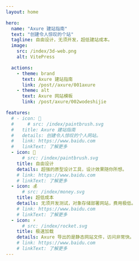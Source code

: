 ```yaml
---
layout: home

hero:
  name: "Axure 建站指南"
  text: "创建令人惊叹的个站"
  tagline: 自由设计，无须开发，超低建站成本。
  image:
    src: /index/3d-web.png
    alt: VitePress

  actions:
    - theme: brand
      text: Axure 建站指南
      link: /post//axure/001axure
    - theme: alt
      text: Axure 网站模板
      link: /post/axure/002wodeshijie

features:
  # - icon: 🎨
  #     # src: /index/paintbrush.svg
  #   title: Axure 建站指南
  #   details: 创建令人惊叹的个人网站。
  #   link: https://www.baidu.com
  #   linkText: 了解更多
  - icon: 🎨
      # src: /index/paintbrush.svg
    title: 自由设计
    details: 超强的原型设计工具，设计效果随你所想。
    # link: https://www.baidu.com
    # linkText: 了解更多
  - icon: 💰
      # src: /index/money.svg
    title: 超低成本
    details: 无须开发测试，对象存储部署网站，费用极低。
    # link: https://www.baidu.com
    # linkText: 了解更多
  - icon: ⚡️
      # src: /index/rocket.svg
    title: 极速加载
    details: Axure 导出的是静态网站文件，访问非常快。
    # link: https://www.baidu.com
    # linkText: 了解更多
---
```



<style>
:root {
  --vp-home-hero-name-color: transparent;
  --vp-home-hero-name-background: -webkit-linear-gradient(120deg, #39eafb, #ff1477);
}
</style>